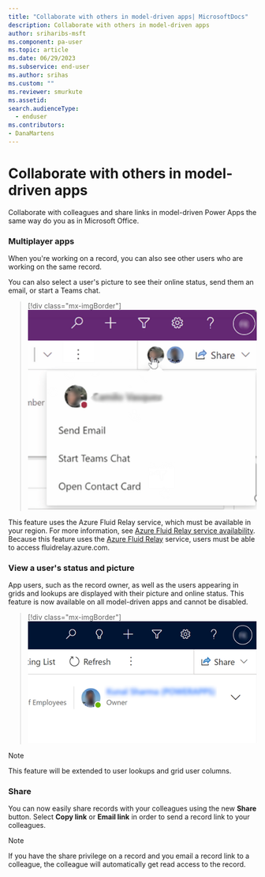 ```yaml
---
title: "Collaborate with others in model-driven apps| MicrosoftDocs"
description: Collaborate with others in model-driven apps
author: sriharibs-msft
ms.component: pa-user
ms.topic: article
ms.date: 06/29/2023
ms.subservice: end-user
ms.author: srihas
ms.custom: ""
ms.reviewer: smurkute
ms.assetid: 
search.audienceType: 
  - enduser
ms.contributors:
- DanaMartens
---
```

# Collaborate with others in model-driven apps 

Collaborate with colleagues and share links in model-driven Power Apps the same way do you as in Microsoft Office.

### Multiplayer apps
When you're working on a record, you can also see other users who are working on the same record.

You can also select a user's picture to see their online status, send them an email, or start a Teams chat. 

> [!div class="mx-imgBorder"]
> ![View a user's online status.](media/collob-1.png "View a user's online status")

This feature uses the Azure Fluid Relay service, which must be available in your region. For more information, see [Azure Fluid Relay service availability](https://azure.microsoft.com/explore/global-infrastructure/products-by-region/?products=fluid-relay). Because this feature uses the [Azure Fluid Relay](/azure/azure-fluid-relay/overview/overview) service, users must be able to access fluidrelay.azure.com. 

### View a user's status and picture

App users, such as the record owner, as well as the users appearing in grids and lookups are displayed with their picture and online status.  This feature is now available on all model-driven apps and cannot be disabled.

> [!div class="mx-imgBorder"]
> ![VView a user's online status.](media/collob-2.png "View a user's online status.")

> [!NOTE]
> This feature will be extended to user lookups and grid user columns. 


### Share 
You can now easily share records with your colleagues using the new **Share** button.  Select **Copy link** or **Email link** in order to send a record link to your colleagues.

> [!Note]
> If you have the share privilege on a record and you email a record link to a colleague, the colleague will automatically get read access to the record.




